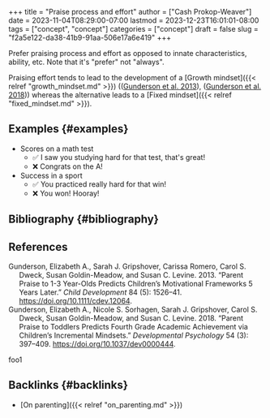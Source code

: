 +++
title = "Praise process and effort"
author = ["Cash Prokop-Weaver"]
date = 2023-11-04T08:29:00-07:00
lastmod = 2023-12-23T16:01:01-08:00
tags = ["concept", "concept"]
categories = ["concept"]
draft = false
slug = "f2a5e122-da38-41b9-91aa-506e17a6e419"
+++

Prefer praising process and effort as opposed to innate characteristics, ability, etc. Note that it's "prefer" not "always".

Praising effort tends to lead to the development of a [Growth mindset]({{< relref "growth_mindset.md" >}}) ((<a href="#citeproc_bib_item_1">Gunderson et al. 2013</a>), (<a href="#citeproc_bib_item_2">Gunderson et al. 2018</a>)) whereas the alternative leads to a [Fixed mindset]({{< relref "fixed_mindset.md" >}}).


## Examples {#examples}

-   Scores on a math test
    -   ✅ I saw you studying hard for that test, that's great!
    -   ❌ Congrats on the A!
-   Success in a sport
    -   ✅ You practiced really hard for that win!
    -   ❌ You won! Hooray!


## Bibliography {#bibliography}

## References

<style>.csl-entry{text-indent: -1.5em; margin-left: 1.5em;}</style><div class="csl-bib-body">
  <div class="csl-entry"><a id="citeproc_bib_item_1"></a>Gunderson, Elizabeth A., Sarah J. Gripshover, Carissa Romero, Carol S. Dweck, Susan Goldin-Meadow, and Susan C. Levine. 2013. “Parent Praise to 1-3 Year-Olds Predicts Children’s Motivational Frameworks 5 Years Later.” <i>Child Development</i> 84 (5): 1526–41. <a href="https://doi.org/10.1111/cdev.12064">https://doi.org/10.1111/cdev.12064</a>.</div>
  <div class="csl-entry"><a id="citeproc_bib_item_2"></a>Gunderson, Elizabeth A., Nicole S. Sorhagen, Sarah J. Gripshover, Carol S. Dweck, Susan Goldin-Meadow, and Susan C. Levine. 2018. “Parent Praise to Toddlers Predicts Fourth Grade Academic Achievement via Children’s Incremental Mindsets.” <i>Developmental Psychology</i> 54 (3): 397–409. <a href="https://doi.org/10.1037/dev0000444">https://doi.org/10.1037/dev0000444</a>.</div>
</div>

foo1


## Backlinks {#backlinks}

-   [On parenting]({{< relref "on_parenting.md" >}})
